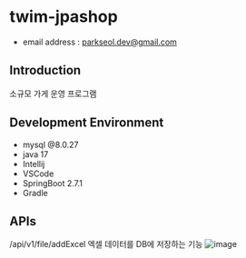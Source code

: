 # twim-jpashop
- email address : parkseol.dev@gmail.com <br />

## Introduction
소규모 가게 운영 프로그램

## Development Environment
- mysql @8.0.27
- java 17
- Intellij
- VSCode
- SpringBoot 2.7.1
- Gradle

## APIs
/api/v1/file/addExcel
엑셀 데이터를 DB에 저장하는 기능
![image](https://user-images.githubusercontent.com/108073530/178206874-cdcff2a2-40ed-4f2b-a52a-903392840e02.png)
